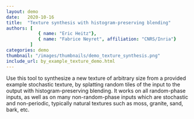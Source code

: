 ```yaml
---
layout: demo
date:   2020-10-16
title:  "Texture synthesis with histogram-preserving blending"
authors: [
            { name: "Eric Heitz"},
            { name: "Fabrice Neyret", affiliation: "CNRS/Inria"}
         ]
categories: demo
thumbnail: "/images/thumbnails/demo_texture_synthesis.png"
include_url: by_example_texture_demo.html
---
```


Use this tool to synthesize a new texture of arbitrary size from a provided example stochastic texture, by splatting random tiles of the input to the output with histogram-preserving blending. It works on all random-phase inputs, as well as on many non-random-phase inputs which are stochastic and non-periodic, typically natural textures such as moss, granite, sand, bark, etc.
